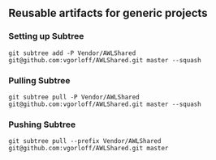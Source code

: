 ## Reusable artifacts for generic projects

### Setting up Subtree

    git subtree add -P Vendor/AWLShared git@github.com:vgorloff/AWLShared.git master --squash

### Pulling Subtree

    git subtree pull -P Vendor/AWLShared git@github.com:vgorloff/AWLShared.git master --squash
    
### Pushing Subtree

    git subtree pull --prefix Vendor/AWLShared git@github.com:vgorloff/AWLShared.git master
